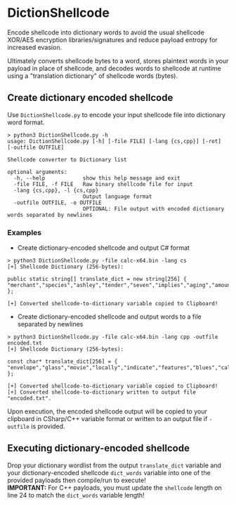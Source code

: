 # DictionShellcode

Encode shellcode into dictionary words to avoid the usual shellcode XOR/AES encryption libraries/signatures and reduce payload entropy for increased evasion.<br />

Ultimately converts shellcode bytes to a word, stores plaintext words in your payload in place of shellcode, and decodes words to shellcode at runtime using a "translation dictionary" of shellcode words (bytes).

## Create dictionary encoded shellcode

Use `DictionShellcode.py` to encode your input shellcode file into dictionary word format.

```
> python3 DictionShellcode.py -h
usage: DictionShellcode.py [-h] [-file FILE] [-lang {cs,cpp}] [-rot] [-outfile OUTFILE]

Shellcode converter to Dictionary list

optional arguments:
  -h, --help            show this help message and exit
  -file FILE, -f FILE   Raw binary shellcode file for input
  -lang {cs,cpp}, -l {cs,cpp}
                        Output language format
  -outfile OUTFILE, -o OUTFILE
                        OPTIONAL: File output with encoded dictionary words separated by newlines
```

### Examples
- Create dictionary-encoded shellcode and output C# format <br />
```
> python3 DictionShellcode.py -file calc-x64.bin -lang cs
[+] Shellcode Dictionary (256-bytes):

public static string[] translate_dict = new string[256] { "merchant","species","ashley","tender","seven","implies","aging","amounts","solely","accessed","picture","seventh","engage","ruled","shows","former","toolkit","africa","mailman","tobago","decimal","perform","western","haiti","supply","values","scales","postcard","alloy","blood","tuning","writing","views","yields","fantasy","effect","filed","forgot","mongolia","equipped","shaped","title","tampa","downtown","deviant","intro","street","watch","hiring","pastor","crime","damages","clark","before","adapter","during","degrees","count","walks","estimate","tricks","child","combat","angels","seasonal","ebook","remain","scenes","mailto","refined","scout","pearl","everyday","nickel","checks","teach","working","cooler","address","marking","skilled","icons","asking","quoted","tunnel","equally","deadly","hunter","noted","mambo","betting","uruguay","folding","possess","survival","hotmail","equality","document","derby","terms","ralph","human","surprise","affairs","marriott","coming","bunny","jackson","centre","wireless","emirates","pants","aaron","bosnia","wanting","donna","warning","default","remote","dining","thousand","concept","factory","unlike","sharon","insight","missile","further","korea","funds","jerry","dated","based","madrid","reduces","agrees","criminal","sydney","courses","plane","mitchell","after","reminder","connect","program","leonard","between","louis","plymouth","coverage","oriental","adobe","notion","simple","adidas","campus","radio","studies","kenny","rewards","logical","swimming","findings","storm","dragon","sapphire","partly","morgan","websites","savage","fitness","thailand","movers","observed","stating","surgical","grave","almost","barnes","turbo","clouds","standing","prices","affects","merely","opposed","creating","modem","smell","mattress","timely","tucson","welsh","fortune","quantity","banned","mcdonald","shanghai","packard","arrival","touch","locks","which","logan","avoiding","diving","mentor","solid","supplies","occurred","apple","install","remained","insulin","label","capacity","pound","enhance","object","drinking","columbia","shopper","feelings","slightly","robbie","minimal","funny","tribes","invasion","despite","learning","darkness","elephant","spine","fighter","belgium","unsigned","choose","crawford","bones","saddam","pierre","puzzles","economic","avoid","update","falling","bringing","skiing","helmet","receiver","chick","lying","turned","rankings","warner" };

[+] Converted shellcode-to-dictionary variable copied to Clipboard!
```

- Create dictionary-encoded shellcode and output words to a file separated by newlines <br />
```
> python3 DictionShellcode.py -file calc-x64.bin -lang cpp -outfile encoded.txt
[+] Shellcode Dictionary (256-bytes):

const char* translate_dict[256] = { "envelope","glass","movie","locally","indicate","features","blues","called","unity","adapted","civil","reserve","wisdom","engaging","wrote","weapon","marshall","lexmark","cruise","material","walls","bible","pharmacy","thailand","fight","counsel","jackson","vertical","olympics","death","pointing","putting","taxes","educated","needed","interior","toolkit","ready","puzzle","optional","weighted","incident","orange","province","gauge","paint","pages","friends","raising","strips","logitech","poultry","bedrooms","density","amazing","around","mixing","studies","dietary","romance","dialog","through","training","depot","annie","boston","eminem","casinos","tommy","segment","heath","develop","within","lonely","sheet","allen","helpful","catalog","weekly","advice","gratuit","jennifer","editors","ventures","zealand","sending","turner","falling","attacks","purse","madison","reviewer","innocent","basic","already","overall","expand","burst","older","enquiry","makes","always","patent","somewhat","memorial","enemy","combo","ascii","followed","crown","banner","america","verified","mirror","yukon","choir","arrange","charged","plaza","ecuador","marker","robin","harder","doors","beverage","strongly","signs","nuclear","accuracy","stocks","virus","achieved","trading","beauty","browsing","meets","cement","metric","crucial","diary","wages","displays","concept","going","trustees","contain","movement","images","sales","samoa","release","amateur","compete","british","superior","pleasure","norfolk","cutting","specs","channel","tones","valued","viewing","federal","verbal","illinois","silver","targeted","writers","wyoming","angola","shanghai","however","genres","reserves","velocity","somebody","stroke","barrier","ranked","inspired","portland","strain","waves","write","invite","crime","china","seconds","october","decline","trades","probably","hoped","offense","fountain","fisher","detect","trips","neighbor","better","entered","contests","holding","shade","november","canvas","kitty","finnish","becoming","offices","ensure","israeli","seeing","voting","matthew","baking","trees","burner","capital","exempt","section","force","milan","template","smoking","calvin","alias","theories","laundry","guest","opens","readings","exchange","quiet","brand","buyer","borders","checking","elect","actually","compact","blanket","chelsea","missing","locked","villas","pretty","phrases","picked","final","champion","swiss","beliefs","stopped","dubai" };

[+] Converted shellcode-to-dictionary variable copied to Clipboard!
[+] Converted shellcode-to-dictionary written to output file "encoded.txt".
```

Upon execution, the encoded shellcode output will be copied to your clipboard in CSharp/C++ variable format or written to an output file if `-outfile` is provided. <br />


## Executing dictionary-encoded shellcode

Drop your dictionary wordlist from the output `translate_dict` variable and your dictionary-encoded shellcode `dict_words` variable into one of the provided payloads then compile/run to execute! <br />
**IMPORTANT:** For C++ payloads, you must update the `shellcode` length on line 24 to match the `dict_words` variable length!<br />
